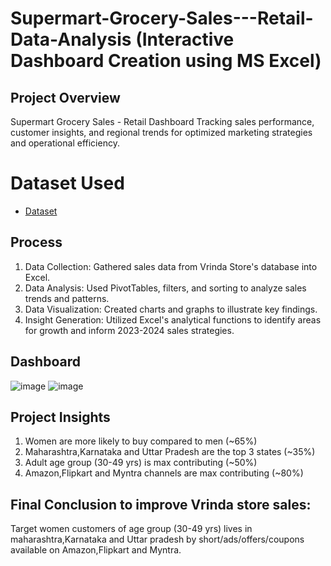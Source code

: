 # Supermart-Grocery-Sales---Retail-Data-Analysis (Interactive Dashboard Creation using MS Excel)

## Project Overview
Supermart Grocery Sales - Retail Dashboard  Tracking sales performance, customer insights, and regional trends for optimized marketing strategies and operational efficiency.
# Dataset Used
- <a href="https://github.com/Aajtakk/Supermart-Grocery-Sales---Retail-Excel">Dataset</a>
## Process
1. Data Collection: Gathered sales data from Vrinda Store's database into Excel.
2. Data Analysis: Used PivotTables, filters, and sorting to analyze sales trends and patterns.
3. Data Visualization: Created charts and graphs to illustrate key findings.
4. Insight Generation: Utilized Excel's analytical functions to identify areas for growth and inform 2023-2024 sales strategies.
## Dashboard
![image](https://github.com/user-attachments/assets/ac2da3ba-21be-449c-bfc6-b8e7b09cbd2b)
![image](https://github.com/user-attachments/assets/0ec82ae2-4d83-4ebd-beb0-885f8c566bf4)
## Project Insights
1. Women are more likely to buy compared to men (~65%)
2. Maharashtra,Karnataka and Uttar Pradesh are the top 3 states (~35%)
3. Adult age group (30-49 yrs) is max contributing (~50%)
4. Amazon,Flipkart and Myntra channels are max contributing (~80%)
 
## Final Conclusion to improve Vrinda store sales:
Target women customers of age group (30-49 yrs) lives in maharashtra,Karnataka and Uttar pradesh by short/ads/offers/coupons available on Amazon,Flipkart and Myntra.


